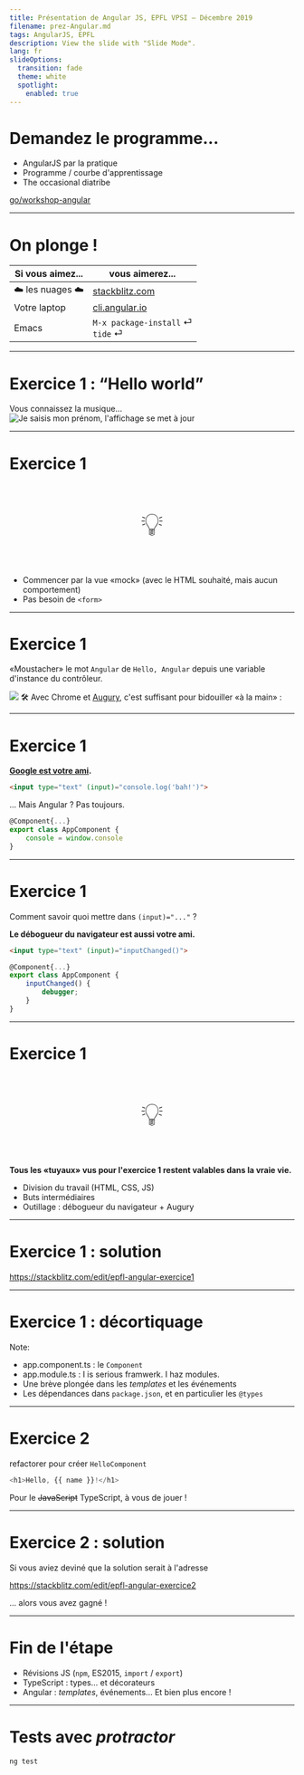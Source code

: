 ```yaml
---
title: Présentation de Angular JS, EPFL VPSI — Décembre 2019
filename: prez-Angular.md
tags: AngularJS, EPFL
description: View the slide with "Slide Mode".
lang: fr
slideOptions:
  transition: fade
  theme: white
  spotlight:
    enabled: true
---
```


# Demandez le programme...

<!-- .slide: data-background="https://raw.githubusercontent.com/epfl-idevfsd/hackmd.angularjs/master/uploads/upload_01f72874aa7fabff68275ee0e8ff3bb0.png" -->

- AngularJS par la pratique <!-- .element: class="fragment" data-fragment-index="1" -->
- Programme / courbe d'apprentissage <!-- .element: class="fragment" -->
- The occasional diatribe <!-- .element: class="fragment" -->

[go/workshop-angular](https://go.epfl.ch/workshop-angular) <!-- .element: class="fragment" -->


---

# On plonge !

<!-- .slide: data-background="https://raw.githubusercontent.com/epfl-idevfsd/hackmd.angularjs/master/uploads/upload_b3ddda2b449c1f972b630f70cc139edb.png" -->


| Si vous aimez... | vous aimerez...                           |
| ---------------- | ----------------------------------------- |
| ☁️ les nuages ☁️ | [stackblitz.com](https://stackblitz.com/) |
| Votre laptop     | [cli.angular.io](https://cli.angular.io/) |
| Emacs            | `M-x package-install` ⏎ <br/> `tide` ⏎         |


---

# Exercice 1 : “Hello world”

Vous connaissez la musique...
![Je saisis mon prénom, l'affichage se met à jour](https://raw.githubusercontent.com/epfl-idevfsd/hackmd.angularjs/master/uploads/upload_c5ee461f0a1dcc7a9705c8e8938ef1d3.gif)

----

# Exercice 1

<div style="text-align: center; font-size: 400%;"><p>💡</p></div>

- Commencer par la vue «mock» (avec le HTML souhaité, mais aucun comportement)
- Pas besoin de `<form>`

----

# Exercice 1


«Moustacher» le mot `Angular` de `Hello, Angular` depuis une variable d'instance du contrôleur.

![](https://raw.githubusercontent.com/epfl-idevfsd/hackmd.angularjs/master/uploads/upload_e5d0b06ebbf9b3a01ae5197dc45ec07d.gif) <!-- .element: style="float: right; width: 50%; " -->
:hammer_and_wrench: Avec Chrome et [Augury](https://chrome.google.com/webstore/detail/augury/elgalmkoelokbchhkhacckoklkejnhcd?hl=fr), c'est suffisant pour bidouiller «à la main» :

----

# Exercice 1

**[Google est votre ami](https://www.google.com/search?q=angular+input+change+event).**

```html
<input type="text" (input)="console.log('bah!')">
```
<!-- .element: class="fragment" data-fragment-index="1" -->

... Mais Angular ? Pas toujours. <!-- .element: class="fragment" data-fragment-index="2" -->
```javascript
@Component{...}
export class AppComponent {
    console = window.console
}
```
<!-- .element: class="fragment" data-fragment-index="2" -->

----

# Exercice 1

Comment savoir quoi mettre dans `(input)="..."` ?

**Le débogueur du navigateur est aussi votre ami.**

```html
<input type="text" (input)="inputChanged()">
```

```javascript
@Component{...}
export class AppComponent {
    inputChanged() {
        debugger;
    }
}
```

----

# Exercice 1

<div style="text-align: center; font-size: 400%;"><p>💡</p></div>

**Tous les «tuyaux» vus pour l'exercice 1 restent valables dans la vraie vie.**

- Division du travail (HTML, CSS, JS)
- Buts intermédiaires
- Outillage : débogueur du navigateur + Augury

---

# Exercice 1 : solution

https://stackblitz.com/edit/epfl-angular-exercice1

---

<!-- .slide: data-background="https://raw.githubusercontent.com/epfl-idevfsd/hackmd.angularjs/master/uploads/upload_5a8a5c9fa3ab182eb1dbc71172eb0d2f.png"
data-separator-notes="^Notes:" -->


# Exercice 1 : décortiquage

Note:
- app.component.ts : le `Component`
- app.module.ts : I is serious framwerk. I haz modules.
- Une brève plongée dans les *templates* et les événements
- Les dépendances dans `package.json`, et en particulier les `@types`

---

# Exercice 2

refactorer pour créer `HelloComponent`

```js
<h1>Hello, {{ name }}!</h1>
```

Pour le ~~JavaScript~~ TypeScript, à vous de jouer !

----

# Exercice 2 : solution

Si vous aviez deviné que la solution serait à l'adresse <!-- .element: class="fragment" data-fragment-index="1" -->

https://stackblitz.com/edit/epfl-angular-exercice2

... alors vous avez gagné ! <!-- .element: class="fragment" data-fragment-index="1" -->

---

# Fin de l'étape

<!-- .slide: data-background="https://raw.githubusercontent.com/epfl-idevfsd/hackmd.angularjs/master/uploads/upload_499143d421216cb3a57986c10f2815be.png" -->

- Révisions JS (`npm`, ES2015, `import` / `export`)
- TypeScript : types... et décorateurs
- Angular : *templates*, événements... Et bien plus encore !

---

# Tests avec *protractor*

<!-- .slide: data-background="https://raw.githubusercontent.com/epfl-idevfsd/hackmd.angularjs/master/uploads/upload_1b693cd34f87fd89f8f7373cc4b62e12.png" -->

`ng test`
<!-- .element: class="huge fragment" -->

<!--
  If you want/need a resizable background image, add the background-size: cover; property and change background-position: 0px 0px;
-->
<style>
  .reveal {
    background-color: #fff;
    background-image: url('https://epfl-idevelop.github.io/elements/svg/epfl-logo.svg');
    background-repeat: no-repeat;
    background-position: 5px 5px;
  }
  .reveal {
    color: #707070;
  }
  .reveal h1, .reveal h2, .reveal h3,
  .reveal h4, .reveal h5, .reveal h6 {
    color: #212121;
  }
  .reveal a {
    color: #f009;
  }
  .reveal a:hover {
    color: #f00;
  }
  .reveal code {
    padding-top: 0.2em;
    padding-bottom: 0.2em;
    margin: 0;
    font-size: 85%;
    background-color: rgba(255, 255, 255, 0.46);
    border-radius: 3px;
  }
  /* https://stackoverflow.com/a/39614958/960623 */
  img[alt$=">"] {
    float: right;
  }

  img[alt$="<"] {
    float: left;
  }

  img[alt$="><"] {
    display: block;
    max-width: 100%;
    height: auto;
    margin: auto;
    float: none!important;
  }

  .reveal [data-background] > div {
    background-color: #ffffff94;
    border-radius: 20px;
  }

  .reveal [data-opacity="full"] > div {
    background-color: white;
  }

  .reveal .huge.fragment {
    font-size: 400%;
    padding-bottom: 0.5em;
      code {
        background-color: white;
      }
  }
</style>

